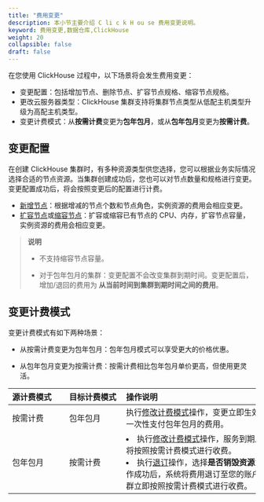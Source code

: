 ```yaml
---
title: "费用变更"
description: 本小节主要介绍 C li c k H ou se 费用变更说明。 
keyword: 费用变更,数据仓库,ClickHouse
weight: 20
collapsible: false
draft: false
---
```


在您使用 ClickHouse 过程中，以下场景将会发生费用变更：

- 变更配置：包括增加节点、删除节点、扩容节点规格、缩容节点规格。
- 更改云服务器类型：ClickHouse 集群支持将集群节点类型从低配主机类型升级为高配主机类型。
- 变更计费模式：从**按需计费**变更为**包年包月**，或从**包年包月**变更为**按需计费**。

## 变更配置

在创建 ClickHouse 集群时，有多种资源类型供您选择，您可以根据业务实际情况选择合适的节点资源。当集群创建成功后，您也可以对节点数量和规格进行变更。变更配置成功后，将会按照变更后的配置进行计费。

- [新增节点](../../manual/node_lifecycle/create_node)：根据增减的节点个数和节点角色，实例资源的费用会相应变更。
- [扩容节点](../../manual/node_lifecycle/capacity_expansion)或[缩容节点](../../manual/node_lifecycle/capacity_expansion)：扩容或缩容已有节点的 CPU、内存，扩容节点容量，实例资源的费用会相应变更。

> **说明**
> 
> - 不支持缩容节点容量。
> 
> - 对于包年包月的集群：变更配置不会改变集群到期时间。变更配置后，增加/退回的费用为 **从当前时间到集群到期时间之间的费用**。

## 变更计费模式

变更计费模式有如下两种场景：

- 从按需计费变更为包年包月：包年包月模式可以享受更大的价格优惠。

- 从包年包月变更为按需计费：按需计费相比包年包月单价更高，但使用更灵活。  

| <span style="display:inline-block;width:100px">源计费模式</span> | <span style="display:inline-block;width:100px">目标计费模式</span> | <span style="display:inline-block;width:330px">操作说明</span> |
| :----------------------------------------------------------- | :----------------------------------------------------------- | :----------------------------------------------------------- |
| 按需计费                                                     | 包年包月                                                     | 执行[修改计费模式](../../manual/cluster_lifecycle/switch_billing_mode)操作，变更立即生效，您需一次性支付包年包月的费用。 |
| 包年包月                                                     | 按需计费                                                     | <li>执行[修改计费模式](../../manual/cluster_lifecycle/switch_billing_mode)操作，服务到期后，集群将按照按需计费模式进行收费。<li>执行[退订](../../manual/cluster_lifecycle/unsubscribe)操作，选择**是否销毁资源**为`否`，操作成功后，系统将费用退订至您的账户中，集群立即按照按需计费模式进行收费。 |
